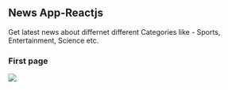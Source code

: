 <h2> News App-Reactjs </h2>
Get latest news about differnet different Categories like - Sports, Entertainment, Science etc. 
<h3> First page </h3>
<img src="https://github.com/Manpreetmeen/newsWebsite/assets/155131920/8fbc6ca8-634d-4d08-bc3a-bee79b2a65a2">
